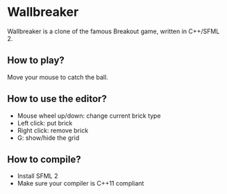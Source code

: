 Wallbreaker
===========

Wallbreaker is a clone of the famous Breakout game, written in C++/SFML 2.

How to play?
------------

Move your mouse to catch the ball.


How to use the editor?
----------------------

- Mouse wheel up/down: change current brick type
- Left click: put brick
- Right click: remove brick
- G: show/hide the grid


How to compile?
---------------

- Install SFML 2
- Make sure your compiler is C++11 compliant

